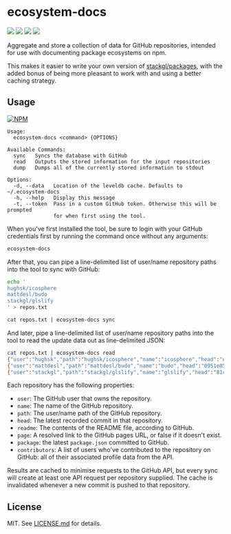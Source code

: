 # ecosystem-docs
![](http://img.shields.io/badge/stability-stable-orange.svg?style=flat)
![](http://img.shields.io/npm/v/ecosystem-docs.svg?style=flat)
![](http://img.shields.io/npm/dm/ecosystem-docs.svg?style=flat)
![](http://img.shields.io/npm/l/ecosystem-docs.svg?style=flat)

Aggregate and store a collection of data for GitHub repositories, intended for use with documenting package ecosystems on npm.

This makes it easier to write your own version of
[stackgl/packages](http://stack.gl/packages), with the added
bonus of being more pleasant to work with and using a better
caching strategy.

## Usage

[![NPM](https://nodei.co/npm/ecosystem-docs.png)](https://nodei.co/npm/ecosystem-docs/)

```
Usage:
  ecosystem-docs <command> {OPTIONS}

Available Commands:
  sync   Syncs the database with GitHub
  read   Outputs the stored information for the input repositories
  dump   Dumps all of the currently stored information to stdout

Options:
  -d, --data   Location of the leveldb cache. Defaults to ~/.ecosystem-docs
  -h, --help   Display this message
  -t, --token  Pass in a custom GitHub token. Otherwise this will be prompted
               for when first using the tool.
```

When you've first installed the tool, be sure to login with
your GitHub credentials first by running the command once
without any arguments:

``` bash
ecosystem-docs
```

After that, you can pipe a line-delimited list of user/name
repository paths into the tool to sync with GitHub:

``` bash
echo '
hughsk/icosphere
mattdesl/budo
stackgl/glslify
' > repos.txt

cat repos.txt | ecosystem-docs sync
```

And later, pipe a line-delimited list of user/name repository
paths into the tool to read the update data out as
line-delimited JSON:

``` bash
cat repos.txt | ecosystem-docs read
{"user":"hughsk","path":"hughsk/icosphere","name":"icosphere","head":"e7c9bfcefac34b5be57d066a50428b30b15e3ac8","readme":"...","contributors":[{"login":"hughsk"},{"login":"kumavis"}],"page":"http://hughsk.io/icosphere/","package":{}}
{"user":"mattdesl","path":"mattdesl/budo","name":"budo","head":"0951e8594d6df0e6ec630fa8cb1bde5d4615fbdf","readme":"...","contributors":[{"login":"mattdesl"},{"login":"yoshuawuyts"},{"login":"thibauts"}],"page":false,"package":{}}
{"user":"stackgl","path":"stackgl/glslify","name":"glslify","head":"81ca203b6dee320508953e2be256250d44871a70","readme":"...","contributors":[{"login":"hughsk"},{"login":"chrisdickinson"},{"login":"mattdesl"},{"login":"mikolalysenko"},{"login":"rippedspine"}],"page":false,"package":{}}
```

Each repository has the following properties:

* `user`: The GitHub user that owns the repository.
* `name`: The name of the GitHub repository.
* `path`: The user/name path of the GitHub repository.
* `head`: The latest recorded commit in that repository.
* `readme`: The contents of the README file, according to GitHub.
* `page`: A resolved link to the GitHub pages URL, or false if it doesn't exist.
* `package`: the latest `package.json` committed to GitHub.
* `contributors`: A list of users who've contributed to the repository on GitHub: all of their associated profile data from the API.

Results are cached to minimise requests to the GitHub API, but
every sync will create at least one API request per repository
supplied. The cache is invalidated whenever a new commit is
pushed to that repository.

## License

MIT. See [LICENSE.md](http://github.com/hughsk/ecosystem-docs/blob/master/LICENSE.md) for details.
